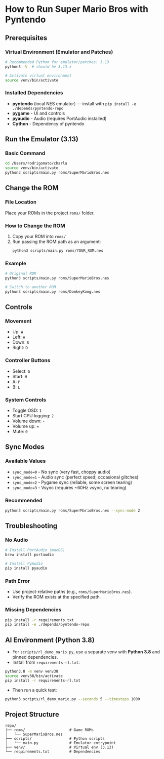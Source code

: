 # How to Run Super Mario Bros with Pyntendo

## Prerequisites

### Virtual Environment (Emulator and Patches)
```bash
# Recommended Python for emulator/patches: 3.13
python3 -V  # should be 3.13.x

# Activate virtual environment
source venv/bin/activate
```

### Installed Dependencies
- **pyntendo** (local NES emulator) — install with `pip install -e ./depends/pyntendo-repo`
- **pygame** - UI and controls
- **pyaudio** - Audio (requires PortAudio installed)
- **Cython** - Dependency of pyntendo

## Run the Emulator (3.13)

### Basic Command
```bash
cd /Users/rodrigomato/charla
source venv/bin/activate
python3 scripts/main.py roms/SuperMarioBros.nes
```

## Change the ROM

### File Location
Place your ROMs in the project `roms/` folder.

### How to Change the ROM
1. Copy your ROM into `roms/`
2. Run passing the ROM path as an argument:
   ```bash
   python3 scripts/main.py roms/YOUR_ROM.nes
   ```

### Example
```bash
# Original ROM
python3 scripts/main.py roms/SuperMarioBros.nes

# Switch to another ROM
python3 scripts/main.py roms/DonkeyKong.nes
```

## Controls

### Movement
- Up: `W`
- Left: `A`
- Down: `S`
- Right: `D`

### Controller Buttons
- Select: `G`
- Start: `H`
- A: `P`
- B: `L`

### System Controls
- Toggle OSD: `1`
- Start CPU logging: `2`
- Volume down: `-`
- Volume up: `=`
- Mute: `0`

## Sync Modes

### Available Values
- `sync_mode=0` - No sync (very fast, choppy audio)
- `sync_mode=1` - Audio sync (perfect speed, occasional glitches)
- `sync_mode=2` - Pygame sync (reliable, some screen tearing)
- `sync_mode=3` - Vsync (requires ~60Hz vsync, no tearing)

### Recommended
```bash
python3 scripts/main.py roms/SuperMarioBros.nes --sync-mode 2
```

## Troubleshooting

### No Audio
```bash
# Install PortAudio (macOS)
brew install portaudio

# Install PyAudio
pip install pyaudio
```

### Path Error
- Use project-relative paths (e.g., `roms/SuperMarioBros.nes`).
- Verify the ROM exists at the specified path.

### Missing Dependencies
```bash
pip install -r requirements.txt
pip install -e ./depends/pyntendo-repo
```

## AI Environment (Python 3.8)
- For `scripts/rl_demo_mario.py`, use a separate venv with **Python 3.8** and pinned dependencies.
- Install from `requirements-rl.txt`:
```bash
python3.8 -m venv venv38
source venv38/bin/activate
pip install -r requirements-rl.txt
```
- Then run a quick test:
```bash
python3 scripts/rl_demo_mario.py --seconds 5 --timesteps 1000
```

## Project Structure

```
repo/
├── roms/                    # Game ROMs
│   └── SuperMarioBros.nes
├── scripts/                 # Python scripts
│   └── main.py              # Emulator entrypoint
├── venv/                    # Virtual env (3.13)
└── requirements.txt         # Dependencies
```
